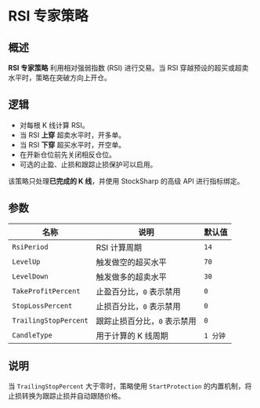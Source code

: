 # RSI 专家策略

## 概述

**RSI 专家策略** 利用相对强弱指数 (RSI) 进行交易。当 RSI 穿越预设的超买或超卖水平时，策略在突破方向上开仓。

## 逻辑

- 对每根 K 线计算 RSI。
- 当 RSI **上穿** 超卖水平时，开多单。
- 当 RSI **下穿** 超买水平时，开空单。
- 在开新仓位前先关闭相反仓位。
- 可选的止盈、止损和跟踪止损保护可以启用。

该策略只处理**已完成的 K 线**，并使用 StockSharp 的高级 API 进行指标绑定。

## 参数

| 名称 | 说明 | 默认值 |
|------|------|-------|
| `RsiPeriod` | RSI 计算周期 | `14` |
| `LevelUp` | 触发做空的超买水平 | `70` |
| `LevelDown` | 触发做多的超卖水平 | `30` |
| `TakeProfitPercent` | 止盈百分比，`0` 表示禁用 | `0` |
| `StopLossPercent` | 止损百分比，`0` 表示禁用 | `0` |
| `TrailingStopPercent` | 跟踪止损百分比，`0` 表示禁用 | `0` |
| `CandleType` | 用于计算的 K 线周期 | `1 分钟` |

## 说明

当 `TrailingStopPercent` 大于零时，策略使用 `StartProtection` 的内置机制，将止损转换为跟踪止损并自动跟随价格。
